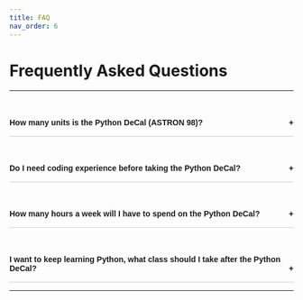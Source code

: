 ```yaml
---
title: FAQ     
nav_order: 6                    
---
```


# Frequently Asked Questions

---

<div class="faq-container">
    <div class="faq-item">
        <div class="faq-question">How many units is the Python DeCal (ASTRON 98)?</div>
        <div class="faq-answer">The Python DeCal is a **2-unit** Pass/No Pass class. </div>
</div>

<div class="faq-container">
    <div class="faq-item">
        <div class="faq-question">Do I need coding experience before taking the Python DeCal?</div>
        <div class="faq-answer">No! We are very welcoming to beginners :) in fact we actually target students with **zero** coding experience.
        If you taken previous Java classes or feel confident in your Python skills, then the Python DeCal might not be the best option for you 
        as it might be too easy. However, if you would like to explore data analysis skills related to fields of astronomy, physics and math
        then feel free to join in on the fun. 
        </div>
</div>

<div class="faq-container">
    <div class="faq-item">
        <div class="faq-question">How many hours a week will I have to spend on the Python DeCal?</div>
        <div class="faq-answer">Most students spend about 5 hours outside of class a week on homework and other
        assignments for the Python DeCal. However, some students spend as little as 2 and as much as 10, it is 
        very much up to the individual student and their individual experience with coding. Expect a slightly higher workload
        during the weeks of preparing for the Final Project?
        </div>
</div>

<div class="faq-container">
    <div class="faq-item">
        <div class="faq-question">I want to keep learning Python, what class should I take after the Python DeCal?</div>
        <div class="faq-answer">After the Python DeCal we recommend exploring classes like Data 8, CS 61A and Physics 77 for other
            introductory coding classes. However, we believe CS 61A contains material beyond what is needed for the astrophysics major
            at UC Berkeley but if you are interested in learning deeper about computer science feel free to take the class. For more advanced
            courses we recommend Data 100, any of the upper-division Astrophysics labs (ASTRON 120, 121, 128) and EPS 109.
        </div>
</div>

---

<style>
    .faq-container {
      max-width: 600px;
      margin: 2rem auto;
      font-family: Arial, sans-serif;
    }

    .faq-item {
      border-bottom: 1px solid #ccc;
      padding: 1rem 0;
    }

    .faq-question {
      cursor: pointer;
      font-weight: bold;
      position: relative;
    }

    .faq-answer {
      display: none;
      margin-top: 0.5rem;
      padding-left: 1rem;
      color: #333;
    }

    .faq-question::after {
      content: "+";
      position: absolute;
      right: 0;
    }

    .faq-question.active::after {
      content: "-";
    }
</style>

<script>
  const questions = document.querySelectorAll('.faq-question');

  questions.forEach(q => {
    q.addEventListener('click', () => {
      q.classList.toggle('active');
      const answer = q.nextElementSibling;
      answer.style.display = answer.style.display === 'block' ? 'none' : 'block';
    });
  });
</script>